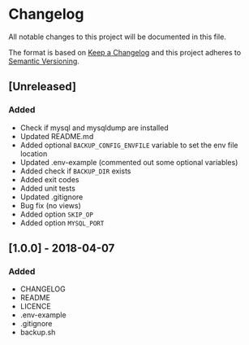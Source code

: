 # Changelog
All notable changes to this project will be documented in this file.

The format is based on [Keep a Changelog](http://keepachangelog.com/en/1.0.0/)
and this project adheres to [Semantic Versioning](http://semver.org/spec/v2.0.0.html).

## [Unreleased]
### Added
- Check if mysql and mysqldump are installed
- Updated README.md
- Added optional `BACKUP_CONFIG_ENVFILE` variable to set the env file location
- Updated .env-example (commented out some optional variables)
- Added check if `BACKUP_DIR` exists
- Added exit codes
- Added unit tests
- Updated .gitignore
- Bug fix (no views)
- Added option `SKIP_OP`
- Added option `MYSQL_PORT`


## [1.0.0] - 2018-04-07
### Added
- CHANGELOG
- README
- LICENCE
- .env-example
- .gitignore
- backup.sh
